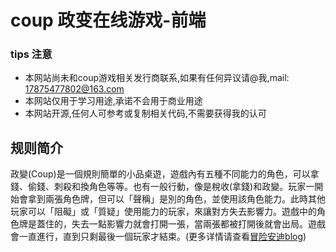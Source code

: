 # coup 政变在线游戏-前端

### tips 注意
- 本网站尚未和coup游戏相关发行商联系,如果有任何异议请@我,mail: 17875477802@163.com
- 本网站仅用于学习用途,承诺不会用于商业用途
- 本网站开源,任何人可参考或复制相关代码,不需要获得我的认可
  
## 规则简介

政變(Coup)是一個規則簡單的小品桌遊，遊戲內有五種不同能力的角色，可以拿錢、偷錢、刺殺和換角色等等。也有一般行動，像是稅收(拿錢)和政變。玩家一開始會拿到兩張角色牌，但可以「聲稱」是別的角色，並使用該角色能力。此時其他玩家可以「阻礙」或「質疑」使用能力的玩家，來讓對方失去影響力。遊戲中的角色牌是蓋住的，失去一點影響力就會打開一張，當兩張都被打開後就會出局。遊戲會一直進行，直到只剩最後一個玩家才結束。(更多详情请查看[冒险安迪blog](https://andyventure.com/boardgame-coup/))
